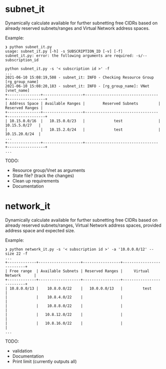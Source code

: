 # subnet_it

Dynamically calculate available for further subnetting free CIDRs based on already reserved subnets/ranges and Virtual Network address spaces.

Example:
```
❯ python subnet_it.py
usage: subnet_it.py [-h] -s SUBSCRIPTION_ID [-v] [-f]
subnet_it.py: error: the following arguments are required: -s/--subscription_id

python subnet_it.py -s '< subscription id >' -f
...
2021-06-10 15:08:19,508 - subnet_it: INFO - Checking Resource Group [rg_group_name]
2021-06-10 15:08:20,183 - subnet_it: INFO - [rg_group_name]: VNet [vnet_name]
+---------------+------------------+---------------------------------+-----------------+
| Address Space | Available Ranges |        Reserved Subnets         | Reserved Ranges |
+---------------+------------------+---------------------------------+-----------------+
| 10.15.0.0/16  |   10.15.0.0/23   |             test                |  10.15.5.0/27   |
|               |   10.15.2.0/24   |             test                |  10.15.20.0/24  |
...
+---------------+------------------+---------------------------------+-----------------+
...
```

TODO:
- Resource group/Vnet as arguments
- State file? (track the changes)
- Clean up requirements
- Documentation

# network_it

Dynamically calculate available for further subnetting free CIDRs based on already reserved subnets/ranges, Virtual Network address spaces, provided address space and expected size.

Example:
```
❯ python network_it.py -s '< subscription id >' -a '10.0.0.0/12' --size 22 -f
...
+-------------+-------------------+-----------------+--------------------------+
| Free range  | Available Subnets | Reserved Ranges |     Virtual Network      |
+-------------+-------------------+-----------------+--------------------------+
| 10.8.0.0/13 |    10.8.0.0/22    |   10.0.0.0/13   |         test             |
|             |    10.8.4.0/22    |                 |                          |
|             |    10.8.8.0/22    |                 |                          |
|             |   10.8.12.0/22    |                 |                          |
|             |   10.8.16.0/22    |                 |                          |
...
```

TODO:
- validation
- Documentation
- Print limit (currently outputs all)
